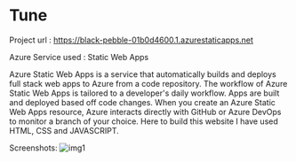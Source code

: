 # Tune
Project url : https://black-pebble-01b0d4600.1.azurestaticapps.net

Azure Service used : Static Web Apps

Azure Static Web Apps is a service that automatically builds and deploys full stack web apps to Azure from a code repository. The workflow of Azure Static Web Apps is tailored to a developer's daily workflow. Apps are built and deployed based off code changes. When you create an Azure Static Web Apps resource, Azure interacts directly with GitHub or Azure DevOps to monitor a branch of your choice. Here to build this website I have used HTML, CSS and JAVASCRIPT.


Screenshots:
![img1](https://user-images.githubusercontent.com/92007582/155543711-3709eed1-c659-41c4-b48a-69db225ac733.png)


